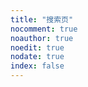```yaml
---
title: "搜索页"
nocomment: true
noauthor: true
noedit: true
nodate: true
index: false
---
```


<!-- <link rel="stylesheet" type="text/css" href="/css/style_search.css"> -->
<!-- <style type="text/css">
.ais-SearchBox-form { display: flex; }
.ais-SearchBox-input {
  width: 100%;
  height:2rem;
  flex: 1;
}

.ais-SearchBox-submitIcon {
  width: 20px;
  height: 20px;
  margin-left: 10px;
}

.ais-SearchBox-resetIcon {
  width: 20px;
  height: 20px;
  margin-left: 10px;
}

	
</style>
 -->

<style type="text/css">
.ais-Hits-item{
  list-style:none;
}	
</style>
<body>
  <!-- place holders -->
  <header>
      <div class="searchbox-container" id="searchbox" placeholder="Search for keywords">
  </header>
 
 <div id="results">
  <div id="hits"></div>
  <div class="pagination" id="pagination"></div>
 </div>


  <!-- load algolia js and style, use instantsearch 3.4.0-->

  <script src="https://cdn.jsdelivr.net/npm/instantsearch.js@3.4.0/dist/instantsearch.production.min.js" integrity="sha256-pM0n88cBFRHpSn0N26ETsQdwpA7WAXJDvkHeCLh3ujI=" crossorigin="anonymous"></script>
  
  <script src="https://cdn.jsdelivr.net/npm/algoliasearch@3.33.0/dist/algoliasearchLite.min.js" integrity="sha256-3Laj91VXexjTlFLgL8+vvIq27laXdRmFIcO2miulgEs=" crossorigin="anonymous"></script>

  <!-- <link rel="stylesheet" href="https://cdn.jsdelivr.net/npm/instantsearch.css@7.3.1/themes/reset-min.css" integrity="sha256-t2ATOGCtAIZNnzER679jwcFcKYfLlw01gli6F6oszk8=" crossorigin="anonymous">  -->
  <link rel="stylesheet" href="https://cdn.jsdelivr.net/npm/instantsearch.css@7.3.1/themes/algolia-min.css" integrity="sha256-HB49n/BZjuqiCtQQf49OdZn63XuKFaxcIHWf0HNKte8=" crossorigin="anonymous">
  <script src="/js/search_app2.js"></script>
</body>
